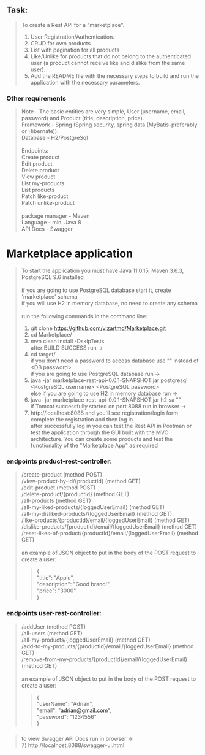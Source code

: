 ## Task:
> To create a Rest API for a "marketplace".
> 1. User Registration/Authentication.
> 2. CRUD for own products
> 3. List with pagination for all products
> 4. Like/Unlike for products that do not belong to the authenticated user (a product cannot receive like and dislike from the same user).
> 5. Add the README file with the necessary steps to build and run the application with the necessary parameters.

### Other requirements
> Note - The basic entities are very simple, User (username, email, password) and Product (title, description, price).<br />
> Framework - Spring (Spring security, spring data (MyBatis-preferably or Hibernate)).<br />
> Database - H2/PostgreSql<br />
><br />
> Endpoints:<br />
> Create product<br />
> Edit product<br />
> Delete product<br />
> View product<br />
> List my-products<br />
> List products<br />
> Patch like-product<br />
> Patch unlike-product<br />
><br />
> package manager - Maven<br />
> Language - min. Java 8<br />
> API Docs - Swagger<br />

# Marketplace application
> To start the application you must have Java 11.0.15, Maven 3.6.3, PostgreSQL 9.6 installed<br /><br />
> if you are going to use PostgreSQL database start it, create 'marketplace' schema<br />
> if you will use H2 in memory database, no need to create any schema<br /><br />
> run the following commands in the command line:<br />
> 1) git clone https://github.com/vizartmd/Marketplace.git<br />
> 2) cd Marketplace/<br />
> 3) mvn clean install -DskipTests<br />
> after BUILD SUCCESS run -><br />
> 4) cd target/<br />
> if you don't need a password to access database use "" instead of \<DB password\><br />
> if you are going to use PostgreSQL database run -><br />
> 5) java -jar marketplace-rest-api-0.0.1-SNAPSHOT.jar postgresql \<PostgreSQL username\> \<PostgreSQL password\><br />
> else if you are going to use H2 in memory database run -><br />
> 5) java -jar marketplace-rest-api-0.0.1-SNAPSHOT.jar h2 sa ""<br />
> if Tomcat successfully started on port 8088 run in browser -><br />
> 6) http://localhost:8088 and you'll see registration/login form<br />
> complete the registration and then log in<br />
> after successfully log in you can test the Rest API in Postman or test the application through the GUI built with the MVC architecture. You can create some products and test the functionality of the "Marketplace App" as required<br />
### endpoints product-rest-controller:<br />
> /create-product (method POST)<br />
> /view-product-by-id/{productId} (method GET)<br />
> /edit-product (method POST)<br />
> /delete-product/{productId} (method GET)<br />
> /all-products (method GET)<br />
> /all-my-liked-products/{loggedUserEmail} (method GET)<br />
> /all-my-disliked-products/{loggedUserEmail} (method GET)<br />
> /like-products/{productId}/email/{loggedUserEmail} (method GET)<br />
> /dislike-products/{productId}/email/{loggedUserEmail} (method GET)<br />
> /reset-likes-of-product/{productId}/email/{loggedUserEmail} (method GET)<br />
> <br />
> an example of JSON object to put in the body of the POST request to create a user:<br />
>> {<br />
>>   "title": "Apple",<br />
>>   "description": "Good brand!",<br />
>>   "price": "3000"<br />
> }<br />
### endpoints user-rest-controller:<br />
> /addUser (method POST)<br />
> /all-users (method GET)<br />
> /all-my-products/{loggedUserEmail} (method GET)<br />
> /add-to-my-products/{productId}/email/{loggedUserEmail} (method GET)<br />
> /remove-from-my-products/{productId}/email/{loggedUserEmail} (method GET)<br />
> <br />
> an example of JSON object to put in the body of the POST request to create a user:<br />
>> {<br />
>>   "userName": "Adrian",<br />
>>   "email": "adrian@gmail.com",<br />
>>   "password": "1234556"<br />
> }<br />
###
> to view Swagger API Docs run in browser -><br />
> 7) http://localhost:8088/swagger-ui.html